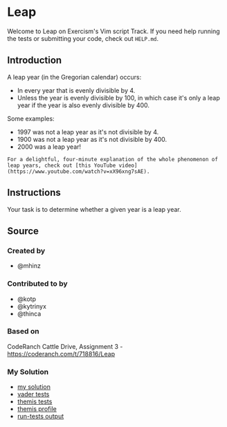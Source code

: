 # Leap

Welcome to Leap on Exercism's Vim script Track.
If you need help running the tests or submitting your code, check out `HELP.md`.

## Introduction

A leap year (in the Gregorian calendar) occurs:

- In every year that is evenly divisible by 4.
- Unless the year is evenly divisible by 100, in which case it's only a leap year if the year is also evenly divisible by 400.

Some examples:

- 1997 was not a leap year as it's not divisible by 4.
- 1900 was not a leap year as it's not divisible by 400.
- 2000 was a leap year!

~~~~exercism/note
For a delightful, four-minute explanation of the whole phenomenon of leap years, check out [this YouTube video](https://www.youtube.com/watch?v=xX96xng7sAE).
~~~~

## Instructions

Your task is to determine whether a given year is a leap year.

## Source

### Created by

- @mhinz

### Contributed to by

- @kotp
- @kytrinyx
- @thinca

### Based on

CodeRanch Cattle Drive, Assignment 3 - https://coderanch.com/t/718816/Leap

### My Solution

- [my solution](./leap.vim)
- [vader tests](./leap.vader)
- [themis tests](./themis.vimspec)
- [themis profile](./profile.txt)
- [run-tests output](./run-tests-vimscript.txt)
